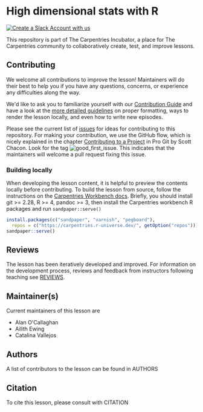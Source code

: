 # High dimensional stats with R

[![Create a Slack Account with us](https://img.shields.io/badge/Create_Slack_Account-The_Carpentries-071159.svg)](https://swc-slack-invite.herokuapp.com/)

This repository is part of The Carpentries Incubator, a place for The Carpentries community to collaboratively create, test, and improve lessons.

## Contributing

We welcome all contributions to improve the lesson! Maintainers will do their
best to help you if you have any
questions, concerns, or experience any difficulties along the way.

We'd like to ask you to familiarize yourself with our
[Contribution Guide](CONTRIBUTING.md) and have a look at
the [more detailed guidelines][lesson-example] on proper formatting, ways to
render the lesson locally, and even
how to write new episodes.

Please see the current list of
[issues](https://github.com/carpentries-incubator/high-dimensional-stats-r/issues)
for ideas for contributing to this
repository. For making your contribution, we use the GitHub flow, which is
nicely explained in the chapter
[Contributing to a Project](https://git-scm.com/book/en/v2/GitHub-Contributing-to-a-Project)
in Pro Git by Scott Chacon.
Look for the tag
![good\_first\_issue](https://img.shields.io/badge/-good%20first%20issue-gold.svg).
This indicates that the maintainers will welcome a pull request fixing this
issue.

### Building locally

When developing the lesson content, it is helpful to preview the contents locally before contributing.
To build the lesson from source, follow the instructions on the [Carpentries Workbench docs](https://carpentries.github.io/sandpaper-docs/).
Briefly, you should install git >= 2.28, R >= 4, pandoc >= 3, then install the Carpentries workbench R packages and run `sandpaper::serve()`

```r
install.packages(c("sandpaper", "varnish", "pegboard"),
  repos = c("https://carpentries.r-universe.dev/", getOption("repos")))
sandpaper::serve()
```

## Reviews

The lesson has been iteratively developed and improved. For information on the development process, reviews and feedback from instructors following teaching see [REVIEWS](reviews.md).

## Maintainer(s)

Current maintainers of this lesson are

- Alan O'Callaghan
- Ailith Ewing
- Catalina Vallejos

## Authors

A list of contributors to the lesson can be found in AUTHORS

## Citation

To cite this lesson, please consult with CITATION

[lesson-example]: https://carpentries.github.io/lesson-example



